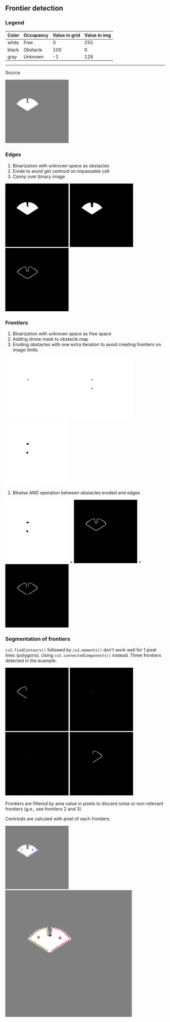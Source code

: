 
## Frontier detection

### Legend
| Color | Occupancy | Value in grid | Value in img |
| -------- | -------- | -------- | -------- |
| white | Free | 0 | 255 |
| black | Obstacle | 100 | 0 |
| gray | Unknown | -1 | 128 |

--- 

Source 

![Source image](frontiers/map.png)

### Edges

1. Binarization with unknown space as obstacles
2. Erode to avoid get centroid on impassable cell
3. Canny over binary image

![Binary unk as obs](frontiers/unk_obs.png)
![Binary unk as obs eroded](frontiers/unk_obs_eroded.png)
![edges](frontiers/edges.png)

### Frontiers

1. Binarization with unknown space as free space
2. Adding drone mask to obstacle map
3. Eroding obstacles with one extra iteration to avoid creating frontiers on image limits

![Binary unk as free](frontiers/unk_free.png)
![Obstacles](frontiers/obstacles.png)
![Obstacles eroded](frontiers/obs_eroded.png)

1. Bitwise AND operation between obstacles eroded and edges

![Obstacles eroded](frontiers/obs_eroded.png) + 
![edges](frontiers/edges.png) =
![frontiers](frontiers/frontiers.png)

### Segmentation of frontiers

`cv2.findContours()` followed by `cv2.moments()` don't work well for 1 pixel lines (polygons). Using `cv2.connectedComponents()` instead. Three frontiers detected in the example:

![mask 1](frontiers/mask1.png)
![mask 3](frontiers/mask3.png)
![mask 4](frontiers/mask4.png)
![mask 2](frontiers/mask2.png)

Frontiers are filtered by area value in pixels to discard noise or non-relevant frontiers (g.e., see frontiers 2 and 3).

Centroids are calculed with pixel of each frontiers.

![centroids](frontiers/centroids.png)
![centroids resized](frontiers/centroids_big.png)
